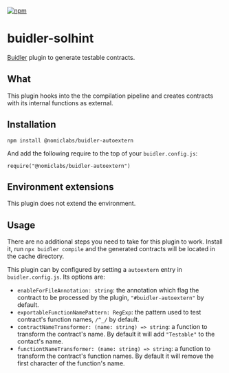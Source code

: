 [![npm](https://img.shields.io/npm/v/@nomiclabs/buidler-autoextern.svg)](https://www.npmjs.com/package/@nomiclabs/buidler-autoextern)


	
 
 # buidler-solhint
[Buidler](http://getbuidler.com) plugin to generate testable contracts.

 ## What
This plugin hooks into the the compilation pipeline and creates contracts with its internal functions as external.

 ## Installation
```
npm install @nomiclabs/buidler-autoextern
```

 And add the following require to the top of your ```buidler.config.js```:

 ```require("@nomiclabs/buidler-autoextern")```


 ## Environment extensions
This plugin does not extend the environment.

 ## Usage
There are no additional steps you need to take for this plugin to work. Install it, run `npx buidler compile` and the generated contracts will be located in the cache directory.

This plugin can by configured by setting a `autoextern` entry in `buidler.config.js`. Its options are:
* ```enableForFileAnnotation: string```: the annotation which flag the contract to be processed by the plugin, ```"#buidler-autoextern"``` by default.
* ```exportableFunctionNamePattern: RegExp```: the pattern used to test contract's function names, ```/^_/``` by default.
* ```contractNameTransformer: (name: string) => string```: a function to transform the contract's name. By default it will add ```"Testable"``` to the contact's name.
* ```functiontNameTransformer: (name: string) => string```: a function to transform the contract's function names. By default it will remove the first character of the function's name.
